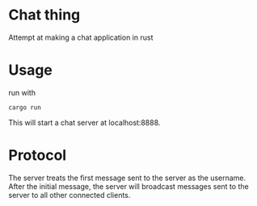 # Chat thing
Attempt at making a chat application in rust

# Usage 
run with 
```
cargo run
```
This will start a chat server at localhost:8888. 

# Protocol
The server treats the first message sent to the server as the username. After the initial message, the server will broadcast messages sent to the server to all other connected clients.
